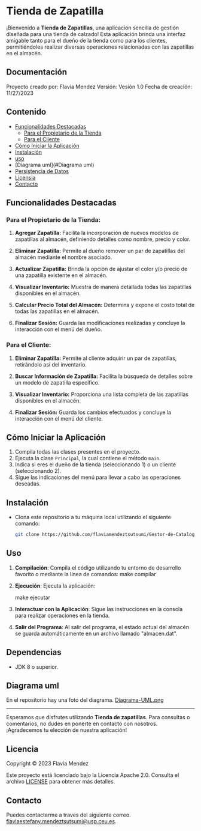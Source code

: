 
# Tienda de Zapatilla


¡Bienvenido a **Tienda de Zapatillas**, una aplicación sencilla de gestión diseñada para una tienda de calzado! Esta aplicación brinda una interfaz amigable tanto para el dueño de la tienda como para los clientes, permitiéndoles realizar diversas operaciones relacionadas con las zapatillas en el almacén.
## Documentación
Proyecto creado por: Flavia Mendez
Versión: Vesión 1.0
Fecha de creación: 11/27/2023

## Contenido

- [Funcionalidades Destacadas](#funcionalidades-destacadas)
  - [Para el Propietario de la Tienda](#para-el-propietario-de-la-tienda)
  - [Para el Cliente](#para-el-cliente)
- [Cómo Iniciar la Aplicación](#cómo-iniciar-la-aplicación)
- [Instalación](#instalación)
- [uso](#uso)
- [Diagrama uml](#Diagrama uml)
- [Persistencia de Datos](#persistencia-de-datos)
- [Licensia](#Licensia)
-  [Contacto](#Contacto)



## Funcionalidades Destacadas

### Para el Propietario de la Tienda:

1. **Agregar Zapatilla:** Facilita la incorporación de nuevos modelos de zapatillas al almacén, definiendo detalles como nombre, precio y color.

2. **Eliminar Zapatilla:** Permite al dueño remover un par de zapatillas del almacén mediante el nombre asociado.

3. **Actualizar Zapatilla:** Brinda la opción de ajustar el color y/o precio de una zapatilla existente en el almacén.

4. **Visualizar Inventario:** Muestra de manera detallada todas las zapatillas disponibles en el almacén.

5. **Calcular Precio Total del Almacén:** Determina y expone el costo total de todas las zapatillas en el almacén.

6. **Finalizar Sesión:** Guarda las modificaciones realizadas y concluye la interacción con el menú del dueño.

### Para el Cliente:

1. **Eliminar Zapatilla:** Permite al cliente adquirir un par de zapatillas, retirándolo así del inventario.

2. **Buscar Información de Zapatilla:** Facilita la búsqueda de detalles sobre un modelo de zapatilla específico.

3. **Visualizar Inventario:** Proporciona una lista completa de las zapatillas disponibles en el almacén.

4. **Finalizar Sesión:** Guarda los cambios efectuados y concluye la interacción con el menú del cliente.

## Cómo Iniciar la Aplicación

1. Compila todas las clases presentes en el proyecto.
2. Ejecuta la clase `Principal`, la cual contiene el método `main`.
3. Indica si eres el dueño de la tienda (seleccionando 1) o un cliente (seleccionando 2).
4. Sigue las indicaciones del menú para llevar a cabo las operaciones deseadas.

## Instalación

- Clona este repositorio a tu máquina local utilizando el siguiente comando:
  ```bash
  git clone https://github.com/flaviamendeztsutsumi/Gestor-de-Catalogo.git

## Uso

1. **Compilación**: Compila el código utilizando tu entorno de desarrollo favorito o mediante la línea de comandos:
  make compilar

2. **Ejecución**: Ejecuta la aplicación:

    make ejecutar

3. **Interactuar con la Aplicación**: Sigue las instrucciones en la consola para realizar operaciones en la tienda.

4. **Salir del Programa**: Al salir del programa, el estado actual del almacén se guarda automáticamente en un archivo llamado "almacen.dat".
## Dependencias

- JDK 8 o superior.

## Diagrama uml
En el repositorio hay una foto del diagrama.
[Diagrama-UML.png](Diagrama-UML.png)

---

Esperamos que disfrutes utilizando **Tienda de zapatillas**. Para consultas o comentarios, no dudes en ponerte en contacto con nosotros. ¡Agradecemos tu elección de nuestra aplicación!
## Licencia

Copyright © 2023 Flavia Mendez

Este proyecto está licenciado bajo la Licencia Apache 2.0. Consulta el archivo [LICENSE](LICENSE) para obtener más detalles.

## Contacto 
Puedes contactarme a traves del siguiente correo. flaviaestefany.mendeztsutsumi@usp.ceu.es.




